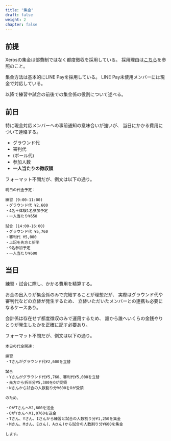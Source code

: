 ```yaml
---
title: "集金"
draft: false
weight: 2
chapter: false
---
```


## 前提

Xerosの集金は部費制ではなく都度徴収を採用している。
採用理由は[こちら](https://github.com/xerosbaseball/terms/blob/main/content/rule/reason_for_anytime_payment.ja_jp.md)を参照のこと。

集金方法は基本的にLINE Payを採用している。
LINE Pay未使用メンバーには現金で対応している。

以降で練習や試合の前後での集金係の役割について述べる。

## 前日

特に現金対応メンバーへの事前通知の意味合いが強いが、
当日にかかる費用について連絡する。

- グラウンド代
- 審判代
- (ボール代)
- 参加人数
- **一人当たりの徴収額**

フォーマット不問だが、例文は以下の通り。

~~~
明日の代金予定：

練習 (9:00-11:00)
・グラウンド代 ¥2,600
・4名＋体験1名参加予定
・一人当たり¥650

試合 (14:00-16:00)
・グラウンド代 ¥5,760
・審判代 ¥5,000
・上記を先方と折半
・9名参加予定
・一人当たり¥600
~~~

## 当日

練習・試合に際し、かかる費用を精算する。

お金の出入りが集金係のみで完結することが理想だが、
実際はグラウンド代や審判代などの立替が発生するため、
立替いただいたメンバーとの連携も必要になるケースあり。

会計係は存在せず都度徴収のみで運用するため、
誰から誰へいくらの金銭やりとりが発生したかを正確に記す必要あり。

フォーマット不問だが、例文は以下の通り。

~~~
本日の代金関連：

練習
・Tさんがグラウンド代¥2,600を立替

試合
・Yさんがグラウンド代¥5,760、審判代¥5,000を立替
・先方から折半分¥5,380をOが受領
・Nさんから試合の人数割り分¥600をOが受領

のため、

・OがTさんへ¥2,600を送金
・OがYさんへ¥1,0760を送金
・Tさん、Yさん、Iさんから練習と試合の人数割り分¥1,250を集金
・Mさん、Mさん、Eさん(、Aさん)から試合の人数割り分¥600を集金

します。
~~~
